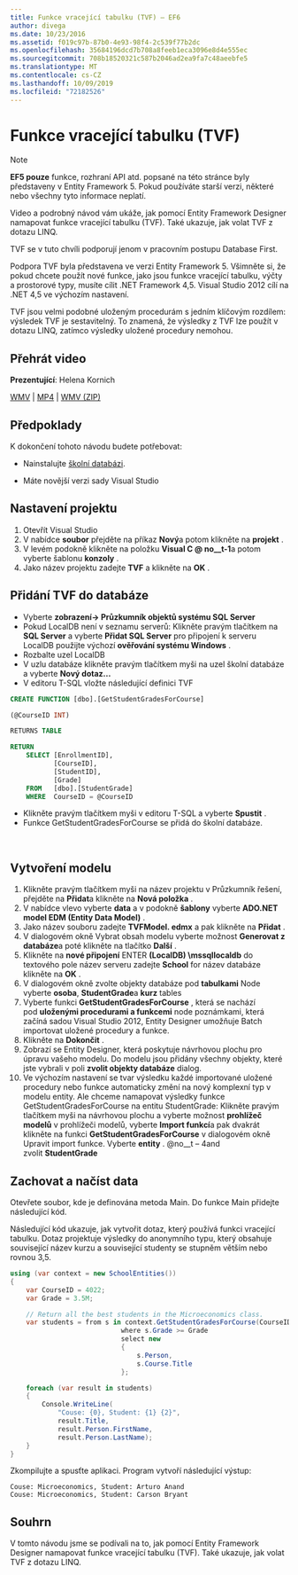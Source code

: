 ```yaml
---
title: Funkce vracející tabulku (TVF) – EF6
author: divega
ms.date: 10/23/2016
ms.assetid: f019c97b-87b0-4e93-98f4-2c539f77b2dc
ms.openlocfilehash: 35684196dcd7b708a8feeb1eca3096e8d4e555ec
ms.sourcegitcommit: 708b18520321c587b2046ad2ea9fa7c48aeebfe5
ms.translationtype: MT
ms.contentlocale: cs-CZ
ms.lasthandoff: 10/09/2019
ms.locfileid: "72182526"
---
```

# <a name="table-valued-functions-tvfs"></a>Funkce vracející tabulku (TVF)
> [!NOTE]
> **EF5 pouze** funkce, rozhraní API atd. popsané na této stránce byly představeny v Entity Framework 5. Pokud používáte starší verzi, některé nebo všechny tyto informace neplatí.

Video a podrobný návod vám ukáže, jak pomocí Entity Framework Designer namapovat funkce vracející tabulku (TVF). Také ukazuje, jak volat TVF z dotazu LINQ.

TVF se v tuto chvíli podporují jenom v pracovním postupu Database First.

Podpora TVF byla představena ve verzi Entity Framework 5. Všimněte si, že pokud chcete použít nové funkce, jako jsou funkce vracející tabulku, výčty a prostorové typy, musíte cílit .NET Framework 4,5. Visual Studio 2012 cílí na .NET 4,5 ve výchozím nastavení.

TVF jsou velmi podobné uloženým procedurám s jedním klíčovým rozdílem: výsledek TVF je sestavitelný. To znamená, že výsledky z TVF lze použít v dotazu LINQ, zatímco výsledky uložené procedury nemohou.

## <a name="watch-the-video"></a>Přehrát video

**Prezentující**: Helena Kornich

[WMV](https://download.microsoft.com/download/6/0/A/60A6E474-5EF3-4E1E-B9EA-F51D2DDB446A/HDI-ITPro-MSDN-winvideo-tvf.wmv) | [MP4](https://download.microsoft.com/download/6/0/A/60A6E474-5EF3-4E1E-B9EA-F51D2DDB446A/HDI-ITPro-MSDN-mp4video-tvf.m4v) | [WMV (ZIP)](https://download.microsoft.com/download/6/0/A/60A6E474-5EF3-4E1E-B9EA-F51D2DDB446A/HDI-ITPro-MSDN-winvideo-tvf.zip)

## <a name="pre-requisites"></a>Předpoklady

K dokončení tohoto návodu budete potřebovat:

- Nainstalujte [školní databázi](~/ef6/resources/school-database.md).

- Máte novější verzi sady Visual Studio

## <a name="set-up-the-project"></a>Nastavení projektu

1.  Otevřít Visual Studio
2.  V nabídce **soubor** přejděte na příkaz **Nový**a potom klikněte na **projekt** .
3.  V levém podokně klikněte na položku **Visual C @ no__t-1**a potom vyberte šablonu **konzoly** .
4.  Jako název projektu zadejte **TVF** a klikněte na **OK** .

## <a name="add-a-tvf-to-the-database"></a>Přidání TVF do databáze

-   Vyberte **zobrazení-&gt; Průzkumník objektů systému SQL Server**
-   Pokud LocalDB není v seznamu serverů: Klikněte pravým tlačítkem na **SQL Server** a vyberte **Přidat SQL Server** pro připojení k serveru LocalDB použijte výchozí **ověřování systému Windows** .
-   Rozbalte uzel LocalDB
-   V uzlu databáze klikněte pravým tlačítkem myši na uzel školní databáze a vyberte **Nový dotaz...**
-   V editoru T-SQL vložte následující definici TVF

``` SQL
CREATE FUNCTION [dbo].[GetStudentGradesForCourse]

(@CourseID INT)

RETURNS TABLE

RETURN
    SELECT [EnrollmentID],
           [CourseID],
           [StudentID],
           [Grade]
    FROM   [dbo].[StudentGrade]
    WHERE  CourseID = @CourseID
```

-   Klikněte pravým tlačítkem myši v editoru T-SQL a vyberte **Spustit** .
-   Funkce GetStudentGradesForCourse se přidá do školní databáze.

 

## <a name="create-a-model"></a>Vytvoření modelu

1.  Klikněte pravým tlačítkem myši na název projektu v Průzkumník řešení, přejděte na **Přidat**a klikněte na **Nová položka** .
2.  V nabídce vlevo vyberte **data** a v podokně **šablony** vyberte **ADO.NET model EDM (Entity Data Model)** .
3.  Jako název souboru zadejte **TVFModel. edmx** a pak klikněte na **Přidat** .
4.  V dialogovém okně Vybrat obsah modelu vyberte možnost **Generovat z databáze**a poté klikněte na tlačítko **Další** .
5.  Klikněte na **nové připojení** ENTER **(LocalDB) \\mssqllocaldb** do textového pole název serveru zadejte **School** for název databáze klikněte na **OK** .
6.  V dialogovém okně zvolte objekty databáze pod **tabulkami** Node vyberte **osoba**, **StudentGrade**a **kurz** tables
7.  Vyberte funkci **GetStudentGradesForCourse** , která se nachází pod **uloženými procedurami a funkcemi** node poznámkami, která začíná sadou Visual Studio 2012, Entity Designer umožňuje Batch importovat uložené procedury a funkce.
8.  Klikněte na **Dokončit** .
9.  Zobrazí se Entity Designer, která poskytuje návrhovou plochu pro úpravu vašeho modelu. Do modelu jsou přidány všechny objekty, které jste vybrali v poli **zvolit objekty databáze** dialog.
10. Ve výchozím nastavení se tvar výsledku každé importované uložené procedury nebo funkce automaticky změní na nový komplexní typ v modelu entity. Ale chceme namapovat výsledky funkce GetStudentGradesForCourse na entitu StudentGrade: Klikněte pravým tlačítkem myši na návrhovou plochu a vyberte možnost **prohlížeč modelů** v prohlížeči modelů, vyberte **Import funkcí**a pak dvakrát klikněte na funkci **GetStudentGradesForCourse** v dialogovém okně Upravit import funkce. Vyberte **entity** . @no__t – 4and zvolit **StudentGrade**

## <a name="persist-and-retrieve-data"></a>Zachovat a načíst data

Otevřete soubor, kde je definována metoda Main. Do funkce Main přidejte následující kód.

Následující kód ukazuje, jak vytvořit dotaz, který používá funkci vracející tabulku. Dotaz projektuje výsledky do anonymního typu, který obsahuje související název kurzu a související studenty se stupněm větším nebo rovnou 3,5.

``` csharp
using (var context = new SchoolEntities())
{
    var CourseID = 4022;
    var Grade = 3.5M;

    // Return all the best students in the Microeconomics class.
    var students = from s in context.GetStudentGradesForCourse(CourseID)
                            where s.Grade >= Grade
                            select new
                            {
                                s.Person,
                                s.Course.Title
                            };

    foreach (var result in students)
    {
        Console.WriteLine(
            "Couse: {0}, Student: {1} {2}",
            result.Title,  
            result.Person.FirstName,  
            result.Person.LastName);
    }
}
```

Zkompilujte a spusťte aplikaci. Program vytvoří následující výstup:

```console
Couse: Microeconomics, Student: Arturo Anand
Couse: Microeconomics, Student: Carson Bryant
```

## <a name="summary"></a>Souhrn

V tomto návodu jsme se podívali na to, jak pomocí Entity Framework Designer namapovat funkce vracející tabulku (TVF). Také ukazuje, jak volat TVF z dotazu LINQ.
